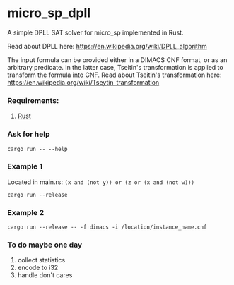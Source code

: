 # micro_sp_dpll

A simple DPLL SAT solver for micro_sp implemented in Rust.

Read about DPLL here: https://en.wikipedia.org/wiki/DPLL_algorithm

The input formula can be provided either in a DIMACS CNF format, or as an arbitrary predicate. In the latter case, Tseitin's transformation is applied to transform the formula into CNF. Read about Tseitin's transformation here: https://en.wikipedia.org/wiki/Tseytin_transformation

### Requirements:
1. [Rust](https://rustup.rs/)

### Ask for help
```
cargo run -- --help
```

### Example 1
Located in main.rs: `(x and (not y)) or (z or (x and (not w)))`

```
cargo run --release
```

### Example 2

```
cargo run --release -- -f dimacs -i /location/instance_name.cnf
```

### To do maybe one day
1. collect statistics
2. encode to i32
3. handle don't cares
